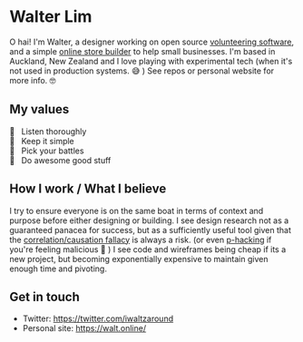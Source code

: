 # Walter Lim 

O hai! I'm Walter, a designer working on open source [volunteering software](https://voluntarily.nz), and a simple [online store builder](https://swiftly.nz) to help small businesses. I'm based in Auckland, New Zealand and I love playing with experimental tech (when it's not used in production systems. 😅 ) See repos or personal website for more info. 🤓 

## My values
🦄  &nbsp;&nbsp;Listen thoroughly<br>
🧐  &nbsp;&nbsp;Keep it simple <br>
🤺  &nbsp;&nbsp;Pick your battles<br>
💩  &nbsp;&nbsp;Do awesome good stuff

## How I work / What I believe 
I try to ensure everyone is on the same boat in terms of context and purpose before either designing or building. I see design research not as a guaranteed panacea for success, but as a sufficiently useful tool given that the [correlation/causation fallacy](https://en.wikipedia.org/wiki/Correlation_does_not_imply_causation) is always a risk. (or even [p-hacking](https://en.wikipedia.org/wiki/Data_dredging) if you're feeling malicious 🤮 ) I see code and wireframes being cheap if its a new project, but becoming exponentially expensive to maintain given enough time and pivoting.

## Get in touch
- Twitter: https://twitter.com/iwaltzaround
- Personal site: https://walt.online/
